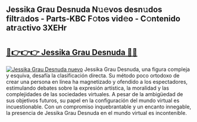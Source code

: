 ## Jessika Grau Desnuda N𝚞𝚎vos desn𝚞dos filtr𝚊dos - Parts-KBC F𝚘tos vid𝚎o - C𝚘ntenido atr𝚊ctivo 3XEHr

# <h2><a href="http://mbb388.tromn.icu/?c=Jessika+Grau+Desnuda">🔗👉👉👉 Jessika Grau Desnuda 🔗🔗</a></h2>

[![Jessika Grau Desnuda nuevo](https://i.imgur.com/pEAQMta.gif)](http://mbb388.tromn.icu/?c=Jessika+Grau+Desnuda)
Jessika Grau Desnuda, una figura compleja y esquiva, desafía la clasificación directa. Su método poco ortodoxo de crear una persona en línea ha magnetizado y ofendido a los espectadores, estimulando debates sobre la expresión artística, la moralidad y las complejidades de las sociedades virtuales. A pesar de la ambigüedad de sus objetivos futuros, su papel en la configuración del mundo virtual es incuestionable. Con un compromiso inquebrantable y un encanto innegable, la presencia de Jessika Grau Desnuda en el mundo virtual es incontenible.
